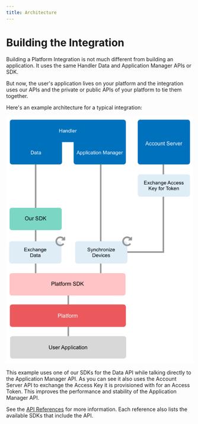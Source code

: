 ```yaml
---
title: Architecture
---
```


# Building the Integration
Building a Platform Integration is not much different from building an application. It uses the same Handler Data and Application Manager APIs or SDK.

But now, the user's application lives on your platform and the integration uses our APIs and the private or public APIs of your platform to tie them together.

Here's an example architecture for a typical integration:

![Integration Architecture](integration-architecture.png)

This example uses one of our SDKs for the Data API while talking directly to the Application Manager API. As you can see it also uses the Account Server API to exchange the Access Key it is provisioned with for an Access Token. This improves the performance and stability of the Application Manager API.

See the [API References](#api-references) for more information. Each reference also lists the available SDKs that include the API.
